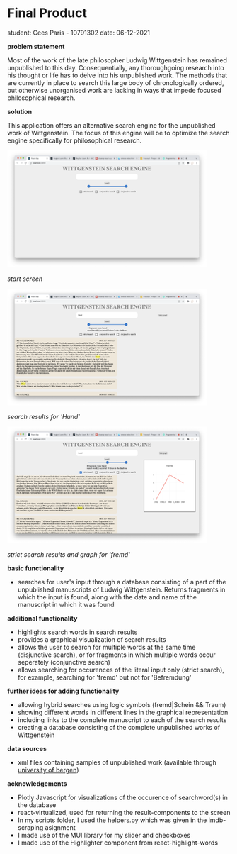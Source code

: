 # Final Product
student: Cees Paris - 10791302
date: 06-12-2021


**problem statement**

Most of the work of the late philosopher Ludwig Wittgenstein has remained unpublished to this day. Consequentially, any thoroughgoing research into his thought or life has to delve into his unpublished work. The methods that are currently in place to search this large body of chronologically ordered, but otherwise unorganised work are  lacking in ways that impede focused philosophical research. 


**solution**

This application offers an alternative search engine for the unpublished work of Wittgenstein. The focus of this engine will be to optimize the search engine specifically for philosophical research. 



<img src = '../pictures/startscreen.png' alt='image' width='450'>

*start screen*




<img src = '../pictures/searchHund.png' alt='image' width='450'>

*search results for 'Hund'*




<img src = '../pictures/searchfremd+graph.png' alt='image' width='450'>

*strict search results and graph for 'fremd'*


**basic functionality**
- searches for user's input through a database consisting of a part of the unpublished manuscripts of Ludwig Wittgenstein. Returns fragments in which the input is found, along with the date and name of the manuscript in which it was found

**additional functionality**
- highlights search words in search results
- provides a graphical visualization of search results 
- allows the user to search for multiple words at the same time (disjunctive search), or for fragments in which multiple words occur seperately (conjunctive search)
- allows searching for occurences of the literal input only (strict search), for example, searching for 'fremd' but not for 'Befremdung'

**further ideas for adding functionality**
- allowing hybrid searches using logic symbols (fremd|Schein && Traum)
- showing different words in different lines in the graphical representation 
- including links to the complete manuscript to each of the search results
- creating a database consisting of the complete unpublished works of Wittgenstein 

**data sources**

- xml files containing samples of unpublished work (available through [university of bergen](http://wab.uib.no/cost-a32_xml/))


**acknowledgements**
- Plotly Javascript for visualizations of the occurence of searchword(s) in the database
- react-virtualized, used for returning the result-components to the screen
- In my scripts folder, I used the helpers.py which was given in the imdb-scraping asignment
- I made use of the MUI library for my slider and checkboxes
- I made use of the Highlighter component from react-highlight-words




